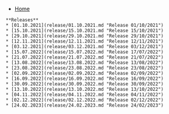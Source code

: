 <!-- docs/_sidebar.md -->

* [Home](/)
<!--* [Guide](guide.md "The greatest guide in the world")-->

	**Releases**
	* [01.10.2021](release/01.10.2021.md "Release 01/10/2021")
	* [15.10.2021](release/15.10.2021.md "Release 15/10/2021")
	* [29.10.2021](release/29.10.2021.md "Release 29/10/2021")
	* [12.11.2021](release/12.11.2021.md "Release 12/11/2021")
	* [03.12.2021](release/03.12.2021.md "Release 03/12/2021")
	* [15.07.2022](release/15.07.2022.md "Release 17/07/2022")
	* [21.07.2022](release/21.07.2022.md "Release 21/07/2022")
	* [13.08.2022](release/13.08.2022.md "Release 13/08/2022")
	* [23.08.2022](release/23.08.2022.md "Release 23/08/2022")
	* [02.09.2022](release/02.09.2022.md "Release 02/09/2022")
	* [16.09.2022](release/16.09.2022.md "Release 16/09/2022")
	* [30.09.2022](release/30.09.2022.md "Release 30/09/2022")
	* [13.10.2022](release/13.10.2022.md "Release 13/10/2022")
	* [04.11.2022](release/04.11.2022.md "Release 04/11/2022")
	* [02.12.2022](release/02.12.2022.md "Release 02/12/2022")
	* [24.02.2023](release/24.02.2023.md "Release 24/02/2023")